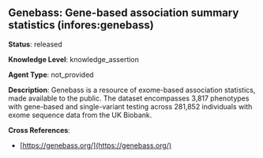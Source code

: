 [//]: # (DO NOT MANUALLY EDIT THIS FILE. IT IS GENERATED FROM A TEMPLATE.)

## Genebass: Gene-based association summary statistics (infores:genebass)

**Status**: released
  
**Knowledge Level**: knowledge_assertion
  
**Agent Type**: not_provided

**Description**: Genebass is a resource of exome-based association statistics, made available to the public. The dataset encompasses 3,817 phenotypes with gene-based and single-variant testing across 281,852 individuals with exome sequence data from the UK Biobank.

**Cross References**:

- [https://genebass.org/](https://genebass.org/)

